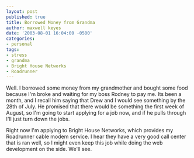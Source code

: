 ```yaml
---
layout: post
published: true
title: Borrowed Money from Grandma
author: maxwell keyes
date: '2003-08-01 16:04:00 -0500'
categories:
- personal
tags:
- stress
- grandma
- Bright House Networks
- Roadrunner
---
```


Well. I borrowed some money from my grandmother and bought some food because I'm
broke and waiting for my boss Rodney to pay me. Its been a month, and I recall
him saying that Drew and I would see something by the 28th of July. He promised
that there would be something the first week of August, so I'm going to start
applying for a job now, and if he pulls through I'll just turn down the jobs.

Right now I'm applying to Bright House Networks, which provides my Roadrunner
cable modem service. I hear they have a very good call center that is ran well,
so I might even keep this job while doing the web development on the side. We'll
see.
